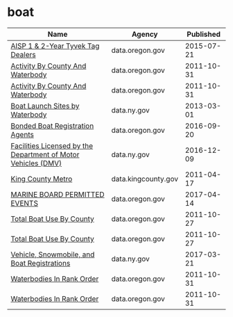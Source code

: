 # boat

Name | Agency | Published
---- | ---- | ---------
[AISP 1 & 2-Year Tyvek Tag Dealers](../socrata/df3k-buyh.md) | data.oregon.gov | 2015-07-21
[Activity By County And Waterbody](../socrata/6cn5-hn6g.md) | data.oregon.gov | 2011-10-31
[Activity By County And Waterbody](../socrata/6cn5-hn6g.md) | data.oregon.gov | 2011-10-31
[Boat Launch Sites by Waterbody](../socrata/icvg-v8xr.md) | data.ny.gov | 2013-03-01
[Bonded Boat Registration Agents](../socrata/ydi8-v4bp.md) | data.oregon.gov | 2016-09-20
[Facilities Licensed by the Department of Motor Vehicles (DMV)](../socrata/nhjr-rpi2.md) | data.ny.gov | 2016-12-09
[King County Metro](../socrata/pd2q-kmme.md) | data.kingcounty.gov | 2011-04-17
[MARINE BOARD PERMITTED EVENTS](../socrata/7zxm-9fbf.md) | data.oregon.gov | 2017-04-14
[Total Boat Use By County](../socrata/yj9p-qyc6.md) | data.oregon.gov | 2011-10-27
[Total Boat Use By County](../socrata/yj9p-qyc6.md) | data.oregon.gov | 2011-10-27
[Vehicle, Snowmobile, and Boat Registrations](../socrata/w4pv-hbkt.md) | data.ny.gov | 2017-03-21
[Waterbodies In Rank Order](../socrata/rqyv-cfng.md) | data.oregon.gov | 2011-10-31
[Waterbodies In Rank Order](../socrata/rqyv-cfng.md) | data.oregon.gov | 2011-10-31

